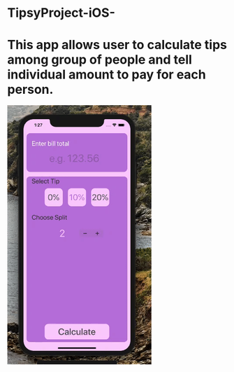 # TipsyProject-iOS-
# This app allows user to calculate tips among group of people and tell individual amount to pay for each person.

![Alt Text](https://github.com/Smeet97Kathiria/TipsyProject-iOS-/blob/master/Tipsyapp.gif)
